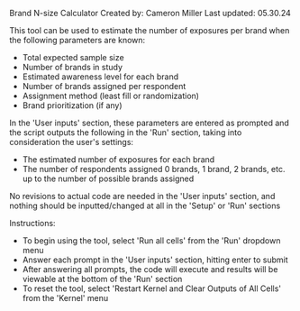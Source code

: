 Brand N-size Calculator
Created by: Cameron Miller
Last updated: 05.30.24

This tool can be used to estimate the number of exposures per brand when the following parameters are known:
- Total expected sample size
- Number of brands in study
- Estimated awareness level for each brand
- Number of brands assigned per respondent
- Assignment method (least fill or randomization)
- Brand prioritization (if any)

In the 'User inputs' section, these parameters are entered as prompted and the script outputs the following in the 'Run' section, taking into consideration the user's settings:
- The estimated number of exposures for each brand
- The number of respondents assigned 0 brands, 1 brand, 2 brands, etc. up to the number of possible brands assigned

No revisions to actual code are needed in the 'User inputs' section, and nothing should be inputted/changed at all in the 'Setup' or 'Run' sections

Instructions:
- To begin using the tool, select 'Run all cells' from the 'Run' dropdown menu
- Answer each prompt in the 'User inputs' section, hitting enter to submit
- After answering all prompts, the code will execute and results will be viewable at the bottom of the 'Run' section
- To reset the tool, select 'Restart Kernel and Clear Outputs of All Cells' from the 'Kernel' menu

